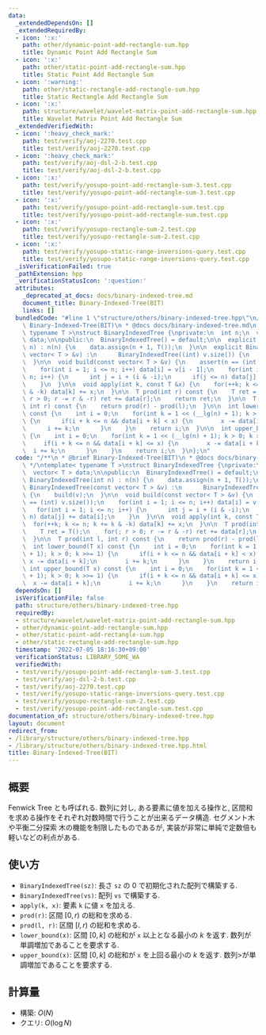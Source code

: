 ```yaml
---
data:
  _extendedDependsOn: []
  _extendedRequiredBy:
  - icon: ':x:'
    path: other/dynamic-point-add-rectangle-sum.hpp
    title: Dynamic Point Add Rectangle Sum
  - icon: ':x:'
    path: other/static-point-add-rectangle-sum.hpp
    title: Static Point Add Rectangle Sum
  - icon: ':warning:'
    path: other/static-rectangle-add-rectangle-sum.hpp
    title: Static Rectangle Add Rectangle Sum
  - icon: ':x:'
    path: structure/wavelet/wavelet-matrix-point-add-rectangle-sum.hpp
    title: Wavelet Matrix Point Add Rectangle Sum
  _extendedVerifiedWith:
  - icon: ':heavy_check_mark:'
    path: test/verify/aoj-2270.test.cpp
    title: test/verify/aoj-2270.test.cpp
  - icon: ':heavy_check_mark:'
    path: test/verify/aoj-dsl-2-b.test.cpp
    title: test/verify/aoj-dsl-2-b.test.cpp
  - icon: ':x:'
    path: test/verify/yosupo-point-add-rectangle-sum-3.test.cpp
    title: test/verify/yosupo-point-add-rectangle-sum-3.test.cpp
  - icon: ':x:'
    path: test/verify/yosupo-point-add-rectangle-sum.test.cpp
    title: test/verify/yosupo-point-add-rectangle-sum.test.cpp
  - icon: ':x:'
    path: test/verify/yosupo-rectangle-sum-2.test.cpp
    title: test/verify/yosupo-rectangle-sum-2.test.cpp
  - icon: ':x:'
    path: test/verify/yosupo-static-range-inversions-query.test.cpp
    title: test/verify/yosupo-static-range-inversions-query.test.cpp
  _isVerificationFailed: true
  _pathExtension: hpp
  _verificationStatusIcon: ':question:'
  attributes:
    _deprecated_at_docs: docs/binary-indexed-tree.md
    document_title: Binary-Indexed-Tree(BIT)
    links: []
  bundledCode: "#line 1 \"structure/others/binary-indexed-tree.hpp\"\n/**\n * @brief\
    \ Binary-Indexed-Tree(BIT)\n * @docs docs/binary-indexed-tree.md\n */\ntemplate<\
    \ typename T >\nstruct BinaryIndexedTree {\nprivate:\n  int n;\n  vector< T >\
    \ data;\n\npublic:\n  BinaryIndexedTree() = default;\n\n  explicit BinaryIndexedTree(int\
    \ n) : n(n) {\n    data.assign(n + 1, T());\n  }\n\n  explicit BinaryIndexedTree(const\
    \ vector< T > &v) :\n      BinaryIndexedTree((int) v.size()) {\n    build(v);\n\
    \  }\n\n  void build(const vector< T > &v) {\n    assert(n == (int) v.size());\n\
    \    for(int i = 1; i <= n; i++) data[i] = v[i - 1];\n    for(int i = 1; i <=\
    \ n; i++) {\n      int j = i + (i & -i);\n      if(j <= n) data[j] += data[i];\n\
    \    }\n  }\n\n  void apply(int k, const T &x) {\n    for(++k; k <= n; k += k\
    \ & -k) data[k] += x;\n  }\n\n  T prod(int r) const {\n    T ret = T();\n    for(;\
    \ r > 0; r -= r & -r) ret += data[r];\n    return ret;\n  }\n\n  T prod(int l,\
    \ int r) const {\n    return prod(r) - prod(l);\n  }\n\n  int lower_bound(T x)\
    \ const {\n    int i = 0;\n    for(int k = 1 << (__lg(n) + 1); k > 0; k >>= 1)\
    \ {\n      if(i + k <= n && data[i + k] < x) {\n        x -= data[i + k];\n  \
    \      i += k;\n      }\n    }\n    return i;\n  }\n\n  int upper_bound(T x) const\
    \ {\n    int i = 0;\n    for(int k = 1 << (__lg(n) + 1); k > 0; k >>= 1) {\n \
    \     if(i + k <= n && data[i + k] <= x) {\n        x -= data[i + k];\n      \
    \  i += k;\n      }\n    }\n    return i;\n  }\n};\n"
  code: "/**\n * @brief Binary-Indexed-Tree(BIT)\n * @docs docs/binary-indexed-tree.md\n\
    \ */\ntemplate< typename T >\nstruct BinaryIndexedTree {\nprivate:\n  int n;\n\
    \  vector< T > data;\n\npublic:\n  BinaryIndexedTree() = default;\n\n  explicit\
    \ BinaryIndexedTree(int n) : n(n) {\n    data.assign(n + 1, T());\n  }\n\n  explicit\
    \ BinaryIndexedTree(const vector< T > &v) :\n      BinaryIndexedTree((int) v.size())\
    \ {\n    build(v);\n  }\n\n  void build(const vector< T > &v) {\n    assert(n\
    \ == (int) v.size());\n    for(int i = 1; i <= n; i++) data[i] = v[i - 1];\n \
    \   for(int i = 1; i <= n; i++) {\n      int j = i + (i & -i);\n      if(j <=\
    \ n) data[j] += data[i];\n    }\n  }\n\n  void apply(int k, const T &x) {\n  \
    \  for(++k; k <= n; k += k & -k) data[k] += x;\n  }\n\n  T prod(int r) const {\n\
    \    T ret = T();\n    for(; r > 0; r -= r & -r) ret += data[r];\n    return ret;\n\
    \  }\n\n  T prod(int l, int r) const {\n    return prod(r) - prod(l);\n  }\n\n\
    \  int lower_bound(T x) const {\n    int i = 0;\n    for(int k = 1 << (__lg(n)\
    \ + 1); k > 0; k >>= 1) {\n      if(i + k <= n && data[i + k] < x) {\n       \
    \ x -= data[i + k];\n        i += k;\n      }\n    }\n    return i;\n  }\n\n \
    \ int upper_bound(T x) const {\n    int i = 0;\n    for(int k = 1 << (__lg(n)\
    \ + 1); k > 0; k >>= 1) {\n      if(i + k <= n && data[i + k] <= x) {\n      \
    \  x -= data[i + k];\n        i += k;\n      }\n    }\n    return i;\n  }\n};\n"
  dependsOn: []
  isVerificationFile: false
  path: structure/others/binary-indexed-tree.hpp
  requiredBy:
  - structure/wavelet/wavelet-matrix-point-add-rectangle-sum.hpp
  - other/dynamic-point-add-rectangle-sum.hpp
  - other/static-point-add-rectangle-sum.hpp
  - other/static-rectangle-add-rectangle-sum.hpp
  timestamp: '2022-07-05 18:16:30+09:00'
  verificationStatus: LIBRARY_SOME_WA
  verifiedWith:
  - test/verify/yosupo-point-add-rectangle-sum-3.test.cpp
  - test/verify/aoj-dsl-2-b.test.cpp
  - test/verify/aoj-2270.test.cpp
  - test/verify/yosupo-static-range-inversions-query.test.cpp
  - test/verify/yosupo-rectangle-sum-2.test.cpp
  - test/verify/yosupo-point-add-rectangle-sum.test.cpp
documentation_of: structure/others/binary-indexed-tree.hpp
layout: document
redirect_from:
- /library/structure/others/binary-indexed-tree.hpp
- /library/structure/others/binary-indexed-tree.hpp.html
title: Binary-Indexed-Tree(BIT)
---
```

## 概要

Fenwick Tree とも呼ばれる. 数列に対し, ある要素に値を加える操作と, 区間和を求める操作をそれぞれ対数時間で行うことが出来るデータ構造. セグメント木や平衡二分探索
木の機能を制限したものであるが, 実装が非常に単純で定数倍も軽いなどの利点がある.

## 使い方

* `BinaryIndexedTree(sz)`: 長さ `sz` の $0$ で初期化された配列で構築する.
* `BinaryIndexedTree(vs)`: 配列 `vs` で構築する.
* `apply(k, x)`: 要素 `k` に値 `x` を加える.
* `prod(r)`: 区間 $[0,r)$ の総和を求める.
* `prod(l, r)`: 区間 $[l, r)$ の総和を求める.
* `lower_bound(x)`: 区間 $[0,k]$ の総和が `x` 以上となる最小の $k$ を返す. 数列が単調増加であることを要求する.
* `upper_bound(x)`: 区間 $[0,k]$ の総和が `x` を上回る最小の $k$ を返す. 数列>が単調増加であることを要求する.

## 計算量

* 構築: $O(N)$
* クエリ: $O(\log N)$
